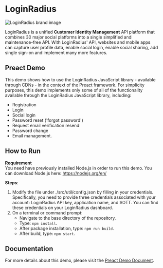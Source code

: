 # LoginRadius

![LoginRadius brand image](https://camo.githubusercontent.com/36413f6e558b1d47c3d677b10de2027c55ed9557/687474703a2f2f646f63732e6c72636f6e74656e742e636f6d2f7265736f75726365732f6769746875622f62616e6e65722d31353434783530302e706e67)

LoginRadius is a unified **Customer Identity Management** API platform that combines 30 major social platforms into a single simplified and maintenance-free API. With LoginRadius' API, websites and mobile apps can capture user profile data, enable social login, enable social sharing, add single sign-on and implement many more features.

## Preact Demo
This demo shows how to use the LoginRadius JavaScript library - available through CDNs - in the context of the Preact framework. For simplicity purposes, this demo implements only some of all of the functionality available through the LoginRadius JavaScript library, including:
 
- Registration
- Login
- Social login
- Password reset ('forgot password')
- Request email verification resend
- Password change
- Email management.

## How to Run

**Requirement**  
You need have previously installed Node.js in order to run this demo. You can download Node.js here: <https://nodejs.org/en/> 

**Steps**:

1. Modify the file under ./src/util/config.json by filling in your credentials. Specifically, you need to provide three credentials associated with your account: LoginRadius API key, application name, and SOTT. You can find these credentials on your LoginRadius dashboard.
2. On a terminal or command prompt:
	* Navigate to the base directory of the repository.
	* Type: `npm install`.
	* After package installation, type: `npm run build`.
	* After build, type: `npm start`.

## Documentation 
For more details about this demo, please visit the [Preact Demo Document](https://docs.loginradius.com/api/v2/deployment/demos/preact-demo).




